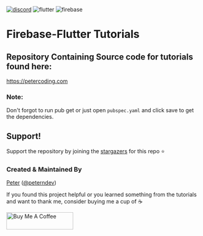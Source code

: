[![discord](https://img.shields.io/badge/Discord-7289DA?style=for-the-badge&logo=discord&logoColor=white)](https://discord.gg/3t3steGXqN)
![flutter](https://img.shields.io/badge/Flutter-02569B?style=for-the-badge&logo=flutter&logoColor=white)
![firebase](https://img.shields.io/badge/firebase-ffca28?style=for-the-badge&logo=firebase&logoColor=black)


# Firebase-Flutter Tutorials
## Repository Containing Source code for tutorials found here:

https://petercoding.com

### Note: 
Don't forgot to run pub get or just open `pubspec.yaml` and click save to get the dependencies.

## Support!
Support the repository by joining the [stargazers](https://github.com/PeterHdd/Firebase-Flutter-tutorials/stargazers) for this repo ⭐

### Created & Maintained By

[Peter](https://github.com/peterhdd) ([@peterndev](https://www.twitter.com/peterndev))

If you found this project helpful or you learned something from the tutorials and want to thank me, consider buying me a cup of :coffee:

<a href="https://www.buymeacoffee.com/peterhaddad" target="_blank"><img src="https://cdn.buymeacoffee.com/buttons/v2/default-red.png" alt="Buy Me A Coffee" height= "45px" width="174px"></a>
